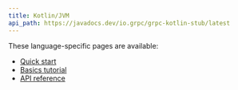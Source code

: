 ```yaml
---
title: Kotlin/JVM
api_path: https://javadocs.dev/io.grpc/grpc-kotlin-stub/latest
---
```


These language-specific pages are available:

- [Quick start](quickstart)
- [Basics tutorial](basics)
- [API reference](api)
